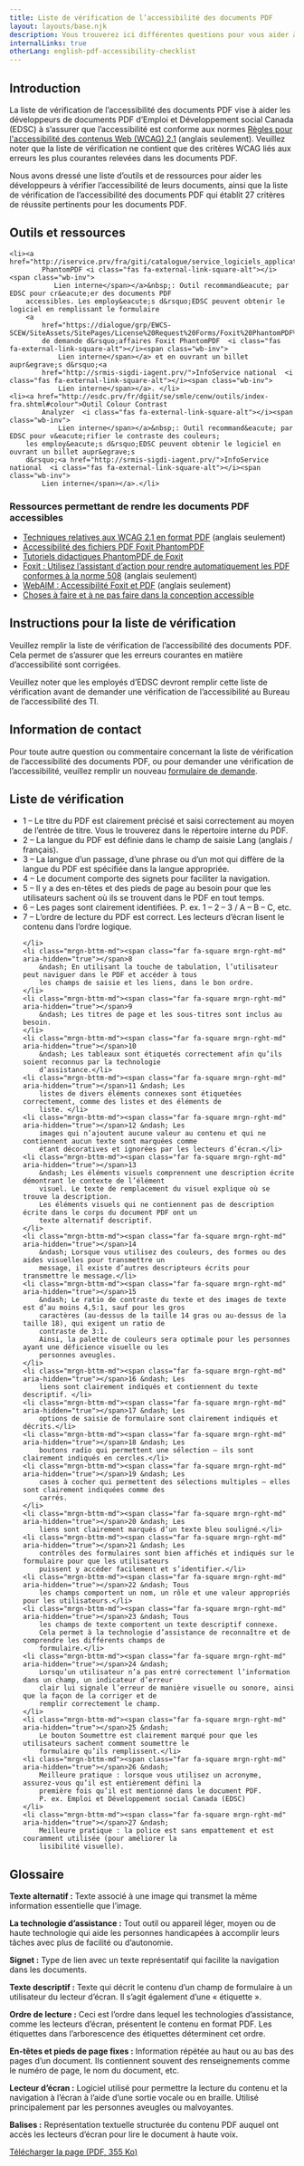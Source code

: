 ```yaml
---
title: Liste de vérification de l’accessibilité des documents PDF
layout: layouts/base.njk
description: Vous trouverez ici différentes questions pour vous aider à savoir si votre document pdf est accessible ou non.
internalLinks: true
otherLang: english-pdf-accessibility-checklist
---
```


## Introduction

La liste de vérification de l’accessibilité des documents PDF vise à aider les développeurs de documents PDF d’Emploi et Développement social Canada (EDSC) à s’assurer que l’accessibilité est conforme aux normes [Règles pour l'accessibilité des contenus Web (WCAG) 2.1](http://www.w3.org/WAI/WCAG21/quickref/) (anglais seulement). Veuillez noter que la liste de vérification ne contient que des critères WCAG liés aux erreurs les plus courantes relevées dans les documents PDF.

Nous avons dressé une liste d’outils et de ressources pour aider les développeurs à vérifier l’accessibilité de leurs documents, ainsi que la liste de vérification de l’accessibilité des documents PDF qui établit 27 critères de réussite pertinents pour les documents PDF.

## Outils et ressources

    <li><a href="http://iservice.prv/fra/giti/catalogue/service_logiciels_applications/foxit_phantomPDF_business.shtml">Foxit
            PhantomPDF <i class="fas fa-external-link-square-alt"></i><span class="wb-inv">
               Lien interne</span></a>&nbsp;: Outil recommand&eacute; par EDSC pour cr&eacute;er des documents PDF
        accessibles. Les employ&eacute;s d&rsquo;EDSC peuvent obtenir le logiciel en remplissant le formulaire
        <a
            href="https://dialogue/grp/EWCS-SCEW/SiteAssets/SitePages/License%20Request%20Forms/Foxit%20PhantomPDF%20Business%20Request%20form.docx">Formulaire
            de demande d&rsquo;affaires Foxit PhantomPDF  <i class="fas fa-external-link-square-alt"></i><span class="wb-inv">
                Lien interne</span></a> et en ouvrant un billet aupr&egrave;s d&rsquo;<a
            href="http://srmis-sigdi-iagent.prv/">InfoService national  <i class="fas fa-external-link-square-alt"></i><span class="wb-inv">
                Lien interne</span></a>. </li>
    <li><a href="http://esdc.prv/fr/dgiit/se/smle/cenw/outils/index-fra.shtml#colour">Outil Colour Contrast
            Analyzer  <i class="fas fa-external-link-square-alt"></i><span class="wb-inv">
                Lien interne</span></a>&nbsp;: Outil recommand&eacute; par EDSC pour v&eacute;rifier le contraste des couleurs;
        les employ&eacute;s d&rsquo;EDSC peuvent obtenir le logiciel en ouvrant un billet aupr&egrave;s
        d&rsquo;<a href="http://srmis-sigdi-iagent.prv/">InfoService national  <i class="fas fa-external-link-square-alt"></i><span class="wb-inv">
            Lien interne</span></a>.</li>

### Ressources permettant de rendre les documents PDF accessibles

- [Techniques relatives aux WCAG 2.1 en format PDF](http://www.w3.org/WAI/WCAG21/Techniques/#pdf) (anglais seulement)
- [Accessibilité des fichiers PDF Foxit PhantomPDF](https://www.foxitsoftware.com/fr/solution/accessibility/)
- [Tutoriels didactiques PhantomPDF de Foxit](https://www.foxitsoftware.com/fr/support/tutorial/?from=foxit%20phantompdf_business&utm_source=client-app)
- [Foxit : Utilisez l’assistant d’action pour rendre automatiquement les PDF conformes à la norme 508](https://www.foxitsoftware.com/blog/use-action-wizard-to-automatically-make-pdfs-508-compliant/) (anglais seulement)
- [WebAIM : Accessibilité Foxit et PDF](https://webaim.org/techniques/foxit/) (anglais seulement)
- [Choses à faire et à ne pas faire dans la conception accessible](../fr/index.html)

## Instructions pour la liste de vérification

Veuillez remplir la liste de vérification de l’accessibilité des documents PDF. Cela permet de s’assurer que les erreurs courantes en matière d’accessibilité sont corrigées.

Veuillez noter que les employés d’EDSC devront remplir cette liste de vérification avant de demander une vérification de l’accessibilité au Bureau de l’accessibilité des TI.

## Information de contact

Pour toute autre question ou commentaire concernant la liste de vérification de l’accessibilité des documents PDF, ou pour demander une vérification de l’accessibilité, veuillez remplir un nouveau [formulaire de demande](https://a11yrmt.ca/newrequest-fr.php).

## Liste de vérification

<ul class="list-unstyled mrgn-tp-lg mrgn-lft-lg">
    <li class="mrgn-bttm-md"><span class="far fa-square mrgn-rght-md" aria-hidden="true"></span>1 &ndash; Le
        titre du PDF est clairement précisé et saisi correctement au moyen de l’entrée de titre. Vous le
        trouverez dans le répertoire interne du PDF.
    </li>
    <li class="mrgn-bttm-md"><span class="far fa-square mrgn-rght-md" aria-hidden="true"></span>2 &ndash; La
        langue du PDF est définie dans le champ de saisie Lang (anglais / français).</li>
    <li class="mrgn-bttm-md"><span class="far fa-square mrgn-rght-md" aria-hidden="true"></span>3 &ndash; La
        langue d’un passage, d’une phrase ou d’un mot qui diffère de la langue du PDF est spécifiée dans la
        langue appropriée. </li>
    <li class="mrgn-bttm-md"><span class="far fa-square mrgn-rght-md" aria-hidden="true"></span>4 &ndash; Le
        document comporte des signets pour faciliter la navigation.</li>
    <li class="mrgn-bttm-md"><span class="far fa-square mrgn-rght-md" aria-hidden="true"></span>5 &ndash; Il y a
        des en-têtes et des pieds de page au besoin pour que les utilisateurs sachent où ils se trouvent dans le
        PDF en tout temps.</li>
    <li class="mrgn-bttm-md"><span class="far fa-square mrgn-rght-md" aria-hidden="true"></span>6 &ndash; Les
        pages sont clairement identifiées. P. ex. 1 – 2 – 3 / A – B – C, etc.
    </li>
    <li class="mrgn-bttm-md"><span class="far fa-square mrgn-rght-md" aria-hidden="true"></span>7 &ndash;
        L’ordre de lecture du PDF est correct.
        Les lecteurs d’écran lisent le contenu dans l’ordre logique.

    </li>
    <li class="mrgn-bttm-md"><span class="far fa-square mrgn-rght-md" aria-hidden="true"></span>8
        &ndash; En utilisant la touche de tabulation, l’utilisateur peut naviguer dans le PDF et accéder à tous
        les champs de saisie et les liens, dans le bon ordre.
    </li>
    <li class="mrgn-bttm-md"><span class="far fa-square mrgn-rght-md" aria-hidden="true"></span>9
        &ndash; Les titres de page et les sous-titres sont inclus au besoin.
    </li>
    <li class="mrgn-bttm-md"><span class="far fa-square mrgn-rght-md" aria-hidden="true"></span>10
        &ndash; Les tableaux sont étiquetés correctement afin qu’ils soient reconnus par la technologie
        d’assistance.</li>
    <li class="mrgn-bttm-md"><span class="far fa-square mrgn-rght-md" aria-hidden="true"></span>11 &ndash; Les
        listes de divers éléments connexes sont étiquetées correctement, comme des listes et des éléments de
        liste. </li>
    <li class="mrgn-bttm-md"><span class="far fa-square mrgn-rght-md" aria-hidden="true"></span>12 &ndash; Les
        images qui n’ajoutent aucune valeur au contenu et qui ne contiennent aucun texte sont marquées comme
        étant décoratives et ignorées par les lecteurs d’écran.</li>
    <li class="mrgn-bttm-md"><span class="far fa-square mrgn-rght-md" aria-hidden="true"></span>13
        &ndash; Les éléments visuels comprennent une description écrite démontrant le contexte de l’élément
        visuel. Le texte de remplacement du visuel explique où se trouve la description.
        Les éléments visuels qui ne contiennent pas de description écrite dans le corps du document PDF ont un
        texte alternatif descriptif.
    </li>
    <li class="mrgn-bttm-md"><span class="far fa-square mrgn-rght-md" aria-hidden="true"></span>14
        &ndash; Lorsque vous utilisez des couleurs, des formes ou des aides visuelles pour transmettre un
        message, il existe d’autres descripteurs écrits pour transmettre le message.</li>
    <li class="mrgn-bttm-md"><span class="far fa-square mrgn-rght-md" aria-hidden="true"></span>15
        &ndash; Le ratio de contraste du texte et des images de texte est d’au moins 4,5:1, sauf pour les gros
        caractères (au-dessus de la taille 14 gras ou au-dessus de la taille 18), qui exigent un ratio de
        contraste de 3:1.
        Ainsi, la palette de couleurs sera optimale pour les personnes ayant une déficience visuelle ou les
        personnes aveugles.
    </li>
    <li class="mrgn-bttm-md"><span class="far fa-square mrgn-rght-md" aria-hidden="true"></span>16 &ndash; Les
        liens sont clairement indiqués et contiennent du texte descriptif. </li>
    <li class="mrgn-bttm-md"><span class="far fa-square mrgn-rght-md" aria-hidden="true"></span>17 &ndash; Les
        options de saisie de formulaire sont clairement indiqués et décrits.</li>
    <li class="mrgn-bttm-md"><span class="far fa-square mrgn-rght-md" aria-hidden="true"></span>18 &ndash; Les
        boutons radio qui permettent une sélection – ils sont clairement indiqués en cercles.</li>
    <li class="mrgn-bttm-md"><span class="far fa-square mrgn-rght-md" aria-hidden="true"></span>19 &ndash; Les
        cases à cocher qui permettent des sélections multiples – elles sont clairement indiquées comme des
        carrés.
    </li>
    <li class="mrgn-bttm-md"><span class="far fa-square mrgn-rght-md" aria-hidden="true"></span>20 &ndash; Les
        liens sont clairement marqués d’un texte bleu souligné.</li>
    <li class="mrgn-bttm-md"><span class="far fa-square mrgn-rght-md" aria-hidden="true"></span>21 &ndash; Les
        contrôles des formulaires sont bien affichés et indiqués sur le formulaire pour que les utilisateurs
        puissent y accéder facilement et s’identifier.</li>
    <li class="mrgn-bttm-md"><span class="far fa-square mrgn-rght-md" aria-hidden="true"></span>22 &ndash; Tous
        les champs comportent un nom, un rôle et une valeur appropriés pour les utilisateurs.</li>
    <li class="mrgn-bttm-md"><span class="far fa-square mrgn-rght-md" aria-hidden="true"></span>23 &ndash; Tous
        les champs de texte comportent un texte descriptif connexe.
        Cela permet à la technologie d’assistance de reconnaître et de comprendre les différents champs de
        formulaire.</li>
    <li class="mrgn-bttm-md"><span class="far fa-square mrgn-rght-md" aria-hidden="true"></span>24 &ndash;
        Lorsqu’un utilisateur n’a pas entré correctement l’information dans un champ, un indicateur d’erreur
        clair lui signale l’erreur de manière visuelle ou sonore, ainsi que la façon de la corriger et de
        remplir correctement le champ.
    </li>
    <li class="mrgn-bttm-md"><span class="far fa-square mrgn-rght-md" aria-hidden="true"></span>25 &ndash;
        Le bouton Soumettre est clairement marqué pour que les utilisateurs sachent comment soumettre le
        formulaire qu’ils remplissent.</li>
    <li class="mrgn-bttm-md"><span class="far fa-square mrgn-rght-md" aria-hidden="true"></span>26 &ndash;
        Meilleure pratique : lorsque vous utilisez un acronyme, assurez-vous qu’il est entièrement défini la
        première fois qu’il est mentionné dans le document PDF.
        P. ex. Emploi et Développement social Canada (EDSC)
    </li>
    <li class="mrgn-bttm-md"><span class="far fa-square mrgn-rght-md" aria-hidden="true"></span>27 &ndash;
        Meilleure pratique : la police est sans empattement et est couramment utilisée (pour améliorer la
        lisibilité visuelle).

</ul>

## Glossaire

**Texte alternatif :** Texte associé à une image qui transmet la même information essentielle que l’image.

**La technologie d’assistance :** Tout outil ou appareil léger, moyen ou de haute technologie qui aide les personnes handicapées à accomplir leurs tâches avec plus de facilité ou d’autonomie.

**Signet :** Type de lien avec un texte représentatif qui facilite la navigation dans les documents.

**Texte descriptif :** Texte qui décrit le contenu d’un champ de formulaire à un utilisateur du lecteur d’écran. Il s’agit également d’une « étiquette ».

**Ordre de lecture :** Ceci est l’ordre dans lequel les technologies d’assistance, comme les lecteurs d’écran, présentent le contenu en format PDF. Les étiquettes dans l’arborescence des étiquettes déterminent cet ordre.

**En-têtes et pieds de page fixes :** Information répétée au haut ou au bas des pages d’un document. Ils contiennent souvent des renseignements comme le numéro de page, le nom du document, etc.

**Lecteur d’écran :** Logiciel utilisé pour permettre la lecture du contenu et la navigation à l’écran à l’aide d’une sortie vocale ou en braille. Utilisé principalement par les personnes aveugles ou malvoyantes.

**Balises :** Représentation textuelle structurée du contenu PDF auquel ont accès les lecteurs d’écran pour lire le document à haute voix.

<a class="btn btn-primary"
    href="../../../docs/Liste_de_verification_de_laccessibilite_des_documents_PDF.pdf"
    role="button">Télécharger la page (PDF, 355 Ko)</a>
